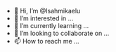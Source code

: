 - 👋 Hi, I’m @Isahmikaelu
- 👀 I’m interested in ...
- 🌱 I’m currently learning ...
- 💞️ I’m looking to collaborate on ...
- 📫 How to reach me ...

<!---
Isahmikaelu/Isahmikaelu is a ✨ special ✨ repository because its `README.md` (this file) appears on your GitHub profile.
You can click the Preview link to take a look at your changes.
--->

